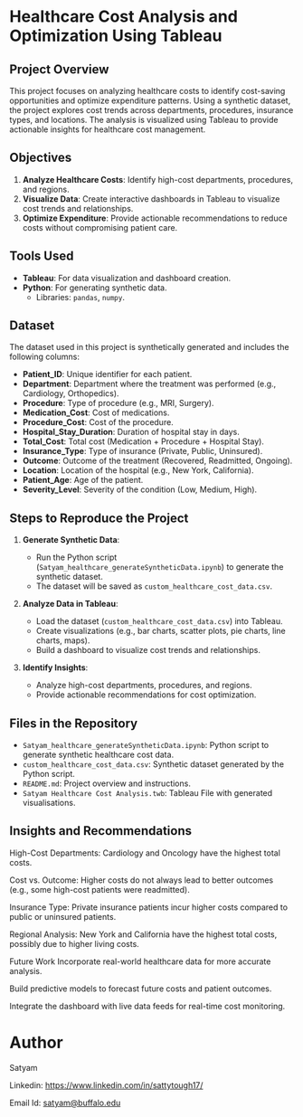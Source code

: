 # Healthcare Cost Analysis and Optimization Using Tableau

## Project Overview
This project focuses on analyzing healthcare costs to identify cost-saving opportunities and optimize expenditure patterns. Using a synthetic dataset, the project explores cost trends across departments, procedures, insurance types, and locations. The analysis is visualized using Tableau to provide actionable insights for healthcare cost management.

## Objectives
1. **Analyze Healthcare Costs**: Identify high-cost departments, procedures, and regions.
2. **Visualize Data**: Create interactive dashboards in Tableau to visualize cost trends and relationships.
3. **Optimize Expenditure**: Provide actionable recommendations to reduce costs without compromising patient care.

## Tools Used
- **Tableau**: For data visualization and dashboard creation.
- **Python**: For generating synthetic data.
  - Libraries: `pandas`, `numpy`.

## Dataset
The dataset used in this project is synthetically generated and includes the following columns:
- **Patient_ID**: Unique identifier for each patient.
- **Department**: Department where the treatment was performed (e.g., Cardiology, Orthopedics).
- **Procedure**: Type of procedure (e.g., MRI, Surgery).
- **Medication_Cost**: Cost of medications.
- **Procedure_Cost**: Cost of the procedure.
- **Hospital_Stay_Duration**: Duration of hospital stay in days.
- **Total_Cost**: Total cost (Medication + Procedure + Hospital Stay).
- **Insurance_Type**: Type of insurance (Private, Public, Uninsured).
- **Outcome**: Outcome of the treatment (Recovered, Readmitted, Ongoing).
- **Location**: Location of the hospital (e.g., New York, California).
- **Patient_Age**: Age of the patient.
- **Severity_Level**: Severity of the condition (Low, Medium, High).

## Steps to Reproduce the Project
1. **Generate Synthetic Data**:
   - Run the Python script (`Satyam_healthcare_generateSyntheticData.ipynb`) to generate the synthetic dataset.
   - The dataset will be saved as `custom_healthcare_cost_data.csv`.

2. **Analyze Data in Tableau**:
   - Load the dataset (`custom_healthcare_cost_data.csv`) into Tableau.
   - Create visualizations (e.g., bar charts, scatter plots, pie charts, line charts, maps).
   - Build a dashboard to visualize cost trends and relationships.

3. **Identify Insights**:
   - Analyze high-cost departments, procedures, and regions.
   - Provide actionable recommendations for cost optimization.

## Files in the Repository
- `Satyam_healthcare_generateSyntheticData.ipynb`: Python script to generate synthetic healthcare cost data.
- `custom_healthcare_cost_data.csv`: Synthetic dataset generated by the Python script.
- `README.md`: Project overview and instructions.
- `Satyam Healthcare Cost Analysis.twb`: Tableau File with generated visualisations.
  
## Insights and Recommendations
High-Cost Departments: Cardiology and Oncology have the highest total costs.

Cost vs. Outcome: Higher costs do not always lead to better outcomes (e.g., some high-cost patients were readmitted).

Insurance Type: Private insurance patients incur higher costs compared to public or uninsured patients.

Regional Analysis: New York and California have the highest total costs, possibly due to higher living costs.

Future Work
Incorporate real-world healthcare data for more accurate analysis.

Build predictive models to forecast future costs and patient outcomes.

Integrate the dashboard with live data feeds for real-time cost monitoring.

# Author
Satyam

Linkedin: https://www.linkedin.com/in/sattytough17/

Email Id: satyam@buffalo.edu



